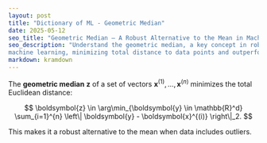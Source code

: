 ```yaml
---
layout: post
title: "Dictionary of ML - Geometric Median"
date: 2025-05-12
seo_title: "Geometric Median – A Robust Alternative to the Mean in Machine Learning"
seo_description: "Understand the geometric median, a key concept in robust statistics and 
machine learning, minimizing total distance to data points and outperforming the mean under outliers."
markdown: kramdown
---
```


The **geometric median** $\boldsymbol{z}$ of a set of vectors $\boldsymbol{x}^{(1)}, \ldots, \boldsymbol{x}^{(n)}$ minimizes the total Euclidean distance:

$$
\boldsymbol{z} \in \arg\min_{\boldsymbol{y} \in \mathbb{R}^d} \sum_{i=1}^{n} \left\| \boldsymbol{y} - \boldsymbol{x}^{(i)} \right\|_2.
$$

This makes it a robust alternative to the mean when data includes outliers.